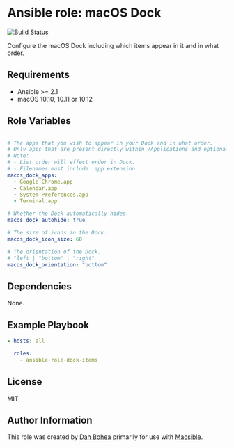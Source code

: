 # Ansible role: macOS Dock

[![Build Status](https://travis-ci.org/danbohea/ansible-role-dock-items.svg?branch=master)](https://travis-ci.org/danbohea/ansible-role-dock-items)

Configure the macOS Dock including which items appear in it and in what order.


## Requirements

- Ansible >= 2.1
- macOS 10.10, 10.11 or 10.12


## Role Variables

```yaml

# The apps that you wish to appear in your Dock and in what order.
# Only apps that are present directly within /Applications and optionally one level further down will be added (so apps located in /Applications/Utilities should work).
# Note:
# - List order will effect order in Dock.
# - Filenames must include .app extension.
macos_dock_apps:
  - Google Chrome.app
  - Calendar.app
  - System Preferences.app
  - Terminal.app

# Whether the Dock automatically hides.
macos_dock_autohide: true

# The size of icons in the Dock.
macos_dock_icon_size: 60

# The orientation of the Dock.
# "left | "bottom" | "right"
macos_dock_orientation: "bottom"

```


## Dependencies

None.


## Example Playbook

```yaml
- hosts: all

  roles:
    - ansible-role-dock-items
```


## License

MIT


## Author Information

This role was created by [Dan Bohea](http://bohea.co.uk) primarily for use with [Macsible](https://github.com/macsible/macsible).
